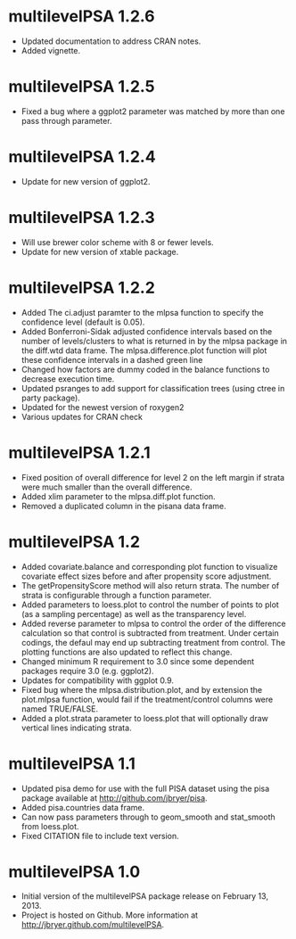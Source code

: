 multilevelPSA 1.2.6
=========

* Updated documentation to address CRAN notes.
* Added vignette.

multilevelPSA 1.2.5
=========

* Fixed a bug where a ggplot2 parameter was matched by more than one pass through parameter.

multilevelPSA 1.2.4
=========

* Update for new version of ggplot2.

multilevelPSA 1.2.3
=========

* Will use brewer color scheme with 8 or fewer levels.
* Update for new version of xtable package.

multilevelPSA 1.2.2
=========

* Added The ci.adjust paramter to the mlpsa function to specify the confidence level (default is 0.05).
* Added Bonferroni-Sidak adjusted confidence intervals based on the number of levels/clusters to what is returned in by the mlpsa package in the diff.wtd data frame. The mlpsa.difference.plot function will plot these confidence intervals in a dashed green line
* Changed how factors are dummy coded in the balance functions to decrease
  execution time.
* Updated psranges to add support for classification trees (using ctree in party
  package).
* Updated for the newest version of roxygen2
* Various updates for CRAN check

multilevelPSA 1.2.1
=========

* Fixed position of overall difference for level 2 on the left margin if strata
  were much smaller than the overall difference.
* Added xlim parameter to the mlpsa.diff.plot function.
* Removed a duplicated column in the pisana data frame.

multilevelPSA 1.2
=========

* Added covariate.balance and corresponding plot function to visualize covariate 
  effect sizes before and after propensity score adjustment.
* The getPropensityScore method will also return strata. The number of strata is
  configurable through a function parameter.
* Added parameters to loess.plot to control the number of points to plot (as a sampling percentage) 
  as well as the transparency level.
* Added reverse parameter to mlpsa to control the order of the difference calculation
  so that control is subtracted from treatment. Under certain codings, the defaul
  may end up subtracting treatment from control. The plotting functions are also
  updated to reflect this change.
* Changed minimum R requirement to 3.0 since some dependent packages require 3.0 (e.g. ggplot2).
* Updates for compatibility with ggplot 0.9.
* Fixed bug where the mlpsa.distribution.plot, and by extension the plot.mlpsa function,
  would fail if the treatment/control columns were named TRUE/FALSE.
* Added a plot.strata parameter to loess.plot that will optionally draw vertical
  lines indicating strata.

multilevelPSA 1.1
=========

* Updated pisa demo for use with the full PISA dataset using the pisa package available
  at http://github.com/jbryer/pisa.
* Added pisa.countries data frame.
* Can now pass parameters through to geom_smooth and stat_smooth from loess.plot.
* Fixed CITATION file to include text version.

multilevelPSA 1.0
=========

* Initial version of the multilevelPSA package release on February 13, 2013.
* Project is hosted on Github. More information at http://jbryer.github.com/multilevelPSA.
